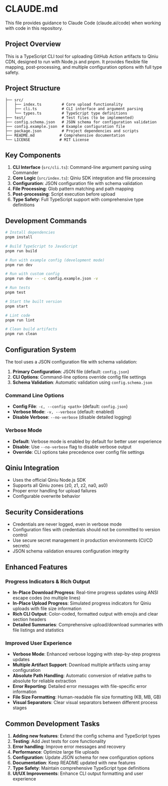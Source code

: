 # CLAUDE.md

This file provides guidance to Claude Code (claude.ai/code) when working with code in this repository.

## Project Overview

This is a TypeScript CLI tool for uploading GitHub Action artifacts to Qiniu CDN, designed to run with Node.js and pnpm. It provides flexible file mapping, post-processing, and multiple configuration options with full type safety.

## Project Structure

```
├── src/
│   ├── index.ts         # Core upload functionality
│   ├── cli.ts           # CLI interface and argument parsing
│   └── types.ts         # TypeScript type definitions
├── test/                # Test files (to be implemented)
├── config.schema.json   # JSON schema for configuration validation
├── config.example.json  # Example configuration file
├── package.json         # Project dependencies and scripts
├── README.md           # Comprehensive documentation
└── LICENSE             # MIT License
```

## Key Components

1. **CLI Interface** (`src/cli.ts`): Command-line argument parsing using Commander
2. **Core Logic** (`src/index.ts`): Qiniu SDK integration and file processing
3. **Configuration**: JSON configuration file with schema validation
4. **File Processing**: Glob pattern matching and path mapping
5. **Post-processing**: Script execution before upload
6. **Type Safety**: Full TypeScript support with comprehensive type definitions

## Development Commands

```bash
# Install dependencies
pnpm install

# Build TypeScript to JavaScript
pnpm run build

# Run with example config (development mode)
pnpm run dev

# Run with custom config
pnpm run dev -- -c config.example.json -v

# Run tests
pnpm test

# Start the built version
pnpm start

# Lint code
pnpm run lint

# Clean build artifacts
pnpm run clean
```

## Configuration System

The tool uses a JSON configuration file with schema validation:
1. **Primary Configuration**: JSON file (default: `config.json`)
2. **CLI Options**: Command-line options override config file settings
3. **Schema Validation**: Automatic validation using `config.schema.json`

### Command Line Options
- **Config File**: `-c, --config <path>` (default: `config.json`)
- **Verbose Mode**: `-v, --verbose` (default: enabled)
- **Disable Verbose**: `--no-verbose` (disable detailed logging)

### Verbose Mode
- **Default**: Verbose mode is enabled by default for better user experience
- **Disable**: Use `--no-verbose` flag to disable verbose output
- **Override**: CLI options take precedence over config file settings

## Qiniu Integration

- Uses the official Qiniu Node.js SDK
- Supports all Qiniu zones (z0, z1, z2, na0, as0)
- Proper error handling for upload failures
- Configurable overwrite behavior

## Security Considerations

- Credentials are never logged, even in verbose mode
- Configuration files with credentials should not be committed to version control
- Use secure secret management in production environments (CI/CD secrets)
- JSON schema validation ensures configuration integrity

## Enhanced Features

### Progress Indicators & Rich Output
- **In-Place Download Progress**: Real-time progress updates using ANSI escape codes (no multiple lines)
- **In-Place Upload Progress**: Simulated progress indicators for Qiniu uploads with file size information
- **Rich CLI Output**: Color-coded, formatted output with emojis and clear section headers
- **Detailed Summaries**: Comprehensive upload/download summaries with file listings and statistics

### Improved User Experience
- **Verbose Mode**: Enhanced verbose logging with step-by-step progress updates
- **Multiple Artifact Support**: Download multiple artifacts using array configuration
- **Absolute Path Handling**: Automatic conversion of relative paths to absolute for reliable extraction
- **Error Reporting**: Detailed error messages with file-specific error information
- **File Size Formatting**: Human-readable file size formatting (KB, MB, GB)
- **Visual Separators**: Clear visual separators between different process stages

## Common Development Tasks

1. **Adding new features**: Extend the config schema and TypeScript types
2. **Testing**: Add Jest tests for core functionality
3. **Error handling**: Improve error messages and recovery
4. **Performance**: Optimize large file uploads
5. **Configuration**: Update JSON schema for new configuration options
6. **Documentation**: Keep README updated with new features
7. **Type Safety**: Maintain comprehensive TypeScript type definitions
8. **UI/UX Improvements**: Enhance CLI output formatting and user experience